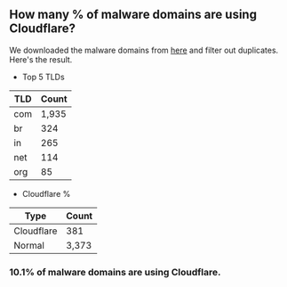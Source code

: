 ## How many % of malware domains are using Cloudflare?


We downloaded the malware domains from [here](https://urlhaus.abuse.ch) and filter out duplicates.
Here's the result.


[//]: # (start replacement)


- Top 5 TLDs

| TLD | Count |
| --- | --- |
| com | 1,935 |
| br | 324 |
| in | 265 |
| net | 114 |
| org | 85 |


- Cloudflare %

| Type | Count |
| --- | --- |
| Cloudflare | 381 |
| Normal | 3,373 |


### 10.1% of malware domains are using Cloudflare.